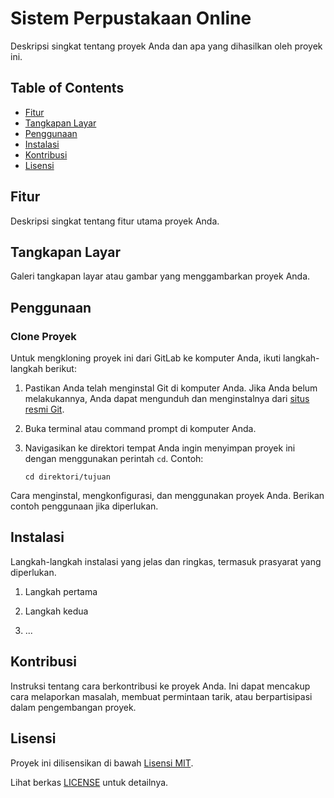 # Sistem Perpustakaan Online

Deskripsi singkat tentang proyek Anda dan apa yang dihasilkan oleh proyek ini.

## Table of Contents

- [Fitur](#fitur)
- [Tangkapan Layar](#tangkapan-layar)
- [Penggunaan](#penggunaan)
- [Instalasi](#instalasi)
- [Kontribusi](#kontribusi)
- [Lisensi](#lisensi)

## Fitur

Deskripsi singkat tentang fitur utama proyek Anda.

## Tangkapan Layar

Galeri tangkapan layar atau gambar yang menggambarkan proyek Anda.

## Penggunaan

### Clone Proyek

Untuk mengkloning proyek ini dari GitLab ke komputer Anda, ikuti langkah-langkah berikut:

1. Pastikan Anda telah menginstal Git di komputer Anda. Jika Anda belum melakukannya, Anda dapat mengunduh dan menginstalnya dari [situs resmi Git](https://git-scm.com/).

2. Buka terminal atau command prompt di komputer Anda.

3. Navigasikan ke direktori tempat Anda ingin menyimpan proyek ini dengan menggunakan perintah `cd`. Contoh:

   ```shell
   cd direktori/tujuan

Cara menginstal, mengkonfigurasi, dan menggunakan proyek Anda. Berikan contoh penggunaan jika diperlukan.

## Instalasi

Langkah-langkah instalasi yang jelas dan ringkas, termasuk prasyarat yang diperlukan.

1. Langkah pertama

2. Langkah kedua


3. ...

## Kontribusi

Instruksi tentang cara berkontribusi ke proyek Anda. Ini dapat mencakup cara melaporkan masalah, membuat permintaan tarik, atau berpartisipasi dalam pengembangan proyek.

## Lisensi

Proyek ini dilisensikan di bawah [Lisensi MIT](LICENSE).

Lihat berkas [LICENSE](LICENSE) untuk detailnya.

